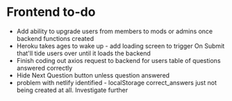 # Frontend to-do
* Add ability to upgrade users from members to mods or admins once backend functions created
* Heroku takes ages to wake up - add loading screen to trigger On Submit that'll tide users over until it loads the backend
* Finish coding out axios request to backend for users table of questions answered correctly
* Hide Next Question button unless question answered
* problem with netlify identified - localStorage correct_answers just not being created at all. Investigate further
